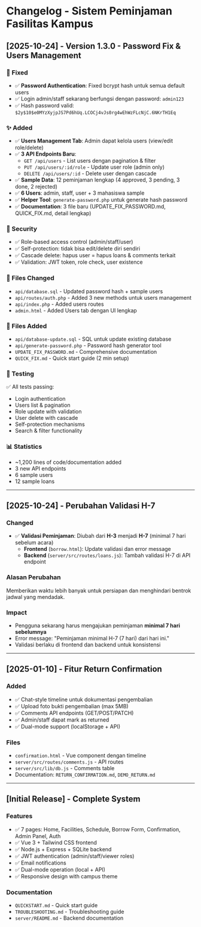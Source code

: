 # Changelog - Sistem Peminjaman Fasilitas Kampus

## [2025-10-24] - Version 1.3.0 - Password Fix & Users Management

### 🔧 Fixed
- ✅ **Password Authentication**: Fixed bcrypt hash untuk semua default users
- ✅ Login admin/staff sekarang berfungsi dengan password: `admin123`
- ✅ Hash password valid: `$2y$10$e0MYzXyjpJS7Pd6hUq.LCOCj4vJs0rg4wEhWzFLcNjC.6NKrTH1Eq`

### ✨ Added
- ✅ **Users Management Tab**: Admin dapat kelola users (view/edit role/delete)
- ✅ **3 API Endpoints Baru**:
  - `GET /api/users` - List users dengan pagination & filter
  - `PUT /api/users/:id/role` - Update user role (admin only)
  - `DELETE /api/users/:id` - Delete user dengan cascade
- ✅ **Sample Data**: 12 peminjaman lengkap (4 approved, 3 pending, 3 done, 2 rejected)
- ✅ **6 Users**: admin, staff, user + 3 mahasiswa sample
- ✅ **Helper Tool**: `generate-password.php` untuk generate hash password
- ✅ **Documentation**: 3 file baru (UPDATE_FIX_PASSWORD.md, QUICK_FIX.md, detail lengkap)

### 🔐 Security
- ✅ Role-based access control (admin/staff/user)
- ✅ Self-protection: tidak bisa edit/delete diri sendiri
- ✅ Cascade delete: hapus user = hapus loans & comments terkait
- ✅ Validation: JWT token, role check, user existence

### 📁 Files Changed
- `api/database.sql` - Updated password hash + sample users
- `api/routes/auth.php` - Added 3 new methods untuk users management
- `api/index.php` - Added users routes
- `admin.html` - Added Users tab dengan UI lengkap

### 📁 Files Added
- `api/database-update.sql` - SQL untuk update existing database
- `api/generate-password.php` - Password hash generator tool
- `UPDATE_FIX_PASSWORD.md` - Comprehensive documentation
- `QUICK_FIX.md` - Quick start guide (2 min setup)

### 🧪 Testing
✅ All tests passing:
- Login authentication
- Users list & pagination
- Role update with validation
- User delete with cascade
- Self-protection mechanisms
- Search & filter functionality

### 📊 Statistics
- ~1,200 lines of code/documentation added
- 3 new API endpoints
- 6 sample users
- 12 sample loans

---

## [2025-10-24] - Perubahan Validasi H-7

### Changed
- ✅ **Validasi Peminjaman**: Diubah dari **H-3** menjadi **H-7** (minimal 7 hari sebelum acara)
  - **Frontend** (`borrow.html`): Update validasi dan error message
  - **Backend** (`server/src/routes/loans.js`): Tambah validasi H-7 di API endpoint
  
### Alasan Perubahan
Memberikan waktu lebih banyak untuk persiapan dan menghindari bentrok jadwal yang mendadak.

### Impact
- Pengguna sekarang harus mengajukan peminjaman **minimal 7 hari sebelumnya**
- Error message: "Peminjaman minimal H-7 (7 hari) dari hari ini."
- Validasi berlaku di frontend dan backend untuk konsistensi

---

## [2025-01-10] - Fitur Return Confirmation

### Added
- ✅ Chat-style timeline untuk dokumentasi pengembalian
- ✅ Upload foto bukti pengembalian (max 5MB)
- ✅ Comments API endpoints (GET/POST/PATCH)
- ✅ Admin/staff dapat mark as returned
- ✅ Dual-mode support (localStorage + API)

### Files
- `confirmation.html` - Vue component dengan timeline
- `server/src/routes/comments.js` - API routes
- `server/src/lib/db.js` - Comments table
- Documentation: `RETURN_CONFIRMATION.md`, `DEMO_RETURN.md`

---

## [Initial Release] - Complete System

### Features
- ✅ 7 pages: Home, Facilities, Schedule, Borrow Form, Confirmation, Admin Panel, Auth
- ✅ Vue 3 + Tailwind CSS frontend
- ✅ Node.js + Express + SQLite backend
- ✅ JWT authentication (admin/staff/viewer roles)
- ✅ Email notifications
- ✅ Dual-mode operation (local + API)
- ✅ Responsive design with campus theme

### Documentation
- `QUICKSTART.md` - Quick start guide
- `TROUBLESHOOTING.md` - Troubleshooting guide
- `server/README.md` - Backend documentation
